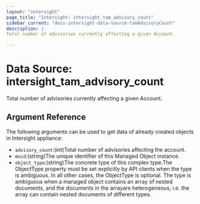 ```yaml
---
layout: "intersight"
page_title: "Intersight: intersight_tam_advisory_count"
sidebar_current: "docs-intersight-data-source-tamAdvisoryCount"
description: |-
Total number of advisories currently affecting a given Account.

---
```


# Data Source: intersight_tam_advisory_count
Total number of advisories currently affecting a given Account.

## Argument Reference
The following arguments can be used to get data of already created objects in Intersight appliance:
* `advisory_count`:(int)Total number of advisories affecting the account.
* `moid`:(string)The unique identifier of this Managed Object instance.
* `object_type`:(string)The concrete type of this complex type.The ObjectType property must be set explicitly by API clients when the type is ambiguous. In all other cases, the ObjectType is optional. The type is ambiguous when a managed object contains an array of nested documents, and the documents in the arrayare heterogeneous, i.e. the array can contain nested documents of different types.
